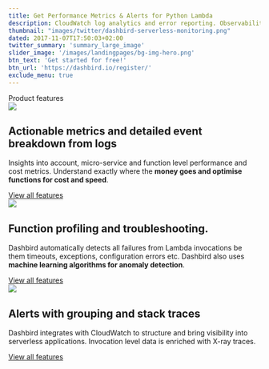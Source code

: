 ```yaml
---
title: Get Performance Metrics & Alerts for Python Lambda
description: CloudWatch log analytics and error reporting. Observability to all Lambda functions in 96 seconds!
thumbnail: "images/twitter/dashbird-serverless-monitoring.png"
dated: 2017-11-07T17:50:03+02:00
twitter_summary: 'summary_large_image'
slider_image: '/images/landingpages/bg-img-hero.png'
btn_text: 'Get started for free!'
btn_url: 'https://dashbird.io/register/'
exclude_menu: true
---
```


<div class="bg-white">
  <section class="container pt-5 pb-10 landing-content">
	<div class="row">
		<div class="col text-center">
			<span class="h4 roboto-mono text-uppercase">Product features</span>
		</div>
  <div class="row pt-7">
    <div class="col-12 col-md-6 landing-img">
      <img src="/images/landingpages/landinf-instant-faluire.png">
    </div>
    <div class="col-12 col-md-6 landing-text">
      <div class="col-12 col-xs-10 col-sm-12 col-lg-10 landing-text-inner sf-ui-text">
        <h2 class="landing-titles ">Actionable metrics and detailed event breakdown from logs</h2>
        <p>Insights into account, micro-service and function level performance and cost metrics. Understand exactly where the <b>money goes and optimise functions for cost and speed</b>. </p>
        <a href='/features' class='btn btn-outline-primary'>View all features</a>
      </div>
    </div>
  </div>
  <div class="row pt-7">
    <div class="col-12 col-md-6 landing-img">
      <img src="/images/landingpages/effortless-debugging.png">
    </div>
    <div class="col-12 col-md-6 landing-text">
      <div class="col-12 col-xs-10 col-sm-12 col-lg-10 landing-text-inner sf-ui-text">
        <h2 class="landing-titles ">Function profiling and troubleshooting.</h2>
        <p>Dashbird automatically detects all failures from Lambda invocations be them timeouts, exceptions, configuration errors etc. Dashbird also uses <b>machine learning algorithms for anomaly detection</b>.</p>
        <a href='/features' class='btn btn-outline-primary'>View all features</a>
      </div>
    </div>
  </div>
  <div class="row pt-7">
    <div class="col-12 col-md-6 landing-img">
      <img src="/images/landingpages/track-full-extent.png">
    </div>
    <div class="col-12 col-md-6 landing-text">
      <div class="col-12 col-xs-10 col-sm-12 col-lg-10 landing-text-inner sf-ui-text">
        <h2 class="landing-titles ">Alerts with grouping and stack traces</h2>
        <p>Dashbird integrates with CloudWatch to structure and bring visibility into serverless applications. Invocation level data is enriched with X-ray traces.</p>
        <a href='/features' class='btn btn-outline-primary'>View all features</a>
      </div>
    </div>
  </div>
</section>
</div>
